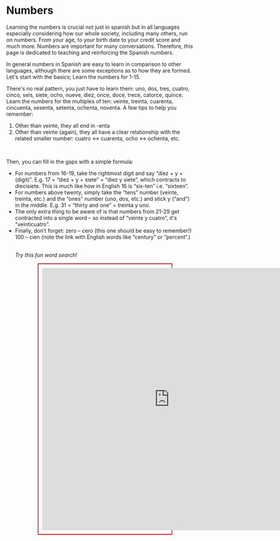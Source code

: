 <h1> Numbers</h1>
<p>Learning the numbers is crucial not just in spanish but in all languages especially considering how our whole society, including many others, run on numbers. From your age, to your birth date to your credit score and much more. Numbers are important for many conversations. Therefore, this page is dedicated to teaching and reinforcing the Spanish numbers.</p>
<p> In general numbers in Spanish are easy to learn in comparison to other languages, although there are some exceptions as to how they are formed. Let's start with the basics; Learn the numbers for 1-15.</p>
  
<p>There's no real pattern, you just have to learn them: uno, dos, tres, cuatro, cinco, seis, siete, ocho, nueve, diez, once, doce, trece, catorce, quince.
Learn the numbers for the multiples of ten: veinte, treinta, cuarenta, cincuenta, sesenta, setenta, ochenta, noventa. A few tips to help you remember:</p>
<ol>
 <li>Other than veinte, they all end in -enta
  <li>Other than veinte (again), they all have a clear relationship with the related smaller number: cuatro <-> cuarenta, ocho <-> ochenta, etc.
    </ol>
<br>
    
<p>Then, you can fill in the gaps with a simple formula:</p>
<ul>
  <li> For numbers from 16-19, take the rightmost digit and say “diez + y + (digit)”. E.g. 17 = “diez + y + siete” = “diez y siete”, which contracts to diecisiete. This is much like how in English 16 is “six-ten” i.e. “sixteen”.
  <li>For numbers above twenty, simply take the “tens” number (veinte, treinta, etc.) and the “ones” number (uno, dos, etc.) and stick y (“and”) in the middle. E.g. 31 = “thirty and one” = treinta y uno.
 <li>The only extra thing to be aware of is that numbers from 21-29 get contracted into a single word – so instead of “veinte y cuatro”, it's “veinticuatro”.
  <li> Finally, don’t forget:  zero – cero (this one should be easy to remember!) 100 – cien (note the link with English words like “century” or “percent“.)
    
<br>
<br>
<p> <em>Try this fun word search!</em> </p>
<p style="margin: auto; width: 70%; border: 2px solid red;  padding: 10px;">
<iframe src="https://h5p.org/h5p/embed/1087029" width="680" height="700" frameborder="0" allowfullscreen="allowfullscreen" allow="geolocation *; microphone *; camera *; midi *; encrypted-media *"></iframe><script src="https://h5p.org/sites/all/modules/h5p/library/js/h5p-resizer.js" charset="UTF-8"></script>
  </p>

